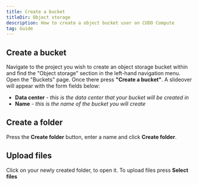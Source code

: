 ```yaml
---
title: Create a bucket
titleDir: Object storage
description: How to create a object bucket user on CUDO Compute
tag: Guide
---
```


## Create a bucket
Navigate to the project you wish to create an object storage bucket within and find the "Object storage" section in the left-hand navigation menu. Open the "Buckets" page.
Once there press **"Create a bucket"**. A slideover will appear with the form fields below:

- **Data center** - _this is the data center that your bucket will be created in_
- **Name** - _this is the name of the bucket you will create_

## Create a folder
Press the **Create folder** button, enter a name and click **Create folder**.

## Upload files
Click on your newly created folder, to open it. To upload files press **Select files**
